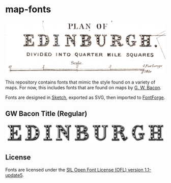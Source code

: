 # map-fonts

![The original font that this repo is based on.](source.png)

This repository contains fonts that mimic the style found on a variety of maps. For now, this includes fonts that are found on maps by [G. W. Bacon].

Fonts are designed in [Sketch], exported as SVG, then imported to [FontForge].

## GW Bacon Title (Regular)

![A preview of "GW Bacon Title Regular"](gw-bacon-title.png)

## License

Fonts are licensed under the [SIL Open Font License (OFL) version 1.1-update5][OFL].

[G. W. Bacon]: https://en.wikipedia.org/wiki/George_Washington_Bacon
[Sketch]: https://www.sketch.com
[FontForge]: https://fontforge.github.io
[OFL]: https://scripts.sil.org/cms/scripts/page.php?item_id=OFL-FAQ_web
[CC-BY-NC-SA 4.0]: http://creativecommons.org/licenses/by-nc-sa/4.0/
